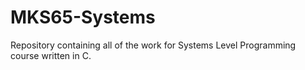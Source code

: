 # MKS65-Systems
Repository containing all of the work for Systems Level Programming course written in C.
